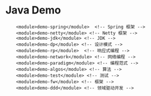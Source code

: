 # Java Demo

        <module>demo-spring</module>  <!-- Spring 框架 -->
        <module>demo-netty</module> <!-- Netty 框架 -->
        <module>demo-jdk</module> <!-- JDK -->
        <module>demo-dp</module> <!-- 设计模式 -->
        <module>demo-rp</module>  <!-- 响应式编程 -->
        <module>demo-network</module> <!-- 网络编程 -->
        <module>demo-paradigm</module> <!-- 编程范式 -->
        <module>demo-algos</module> <!-- 算法 -->
        <module>demo-test</module> <!-- 测试 -->
        <module>demo-fw</module> <!-- 框架 -->
        <module>demo-ddd</module> <!-- 领域驱动开发 -->

